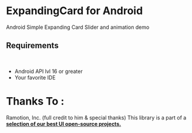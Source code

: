 # ExpandingCard for Android

Android Simple Expanding Card Slider and animation demo

## Requirements
​
- Android API lvl 16 or greater
- Your favorite IDE

# Thanks To :

Ramotion, Inc. (full credit to him & special thanks)
This library is a part of a <a href="https://github.com/Ramotion/android-ui-animation-components-and-libraries"><b>selection of our best UI open-source projects.</b></a>
